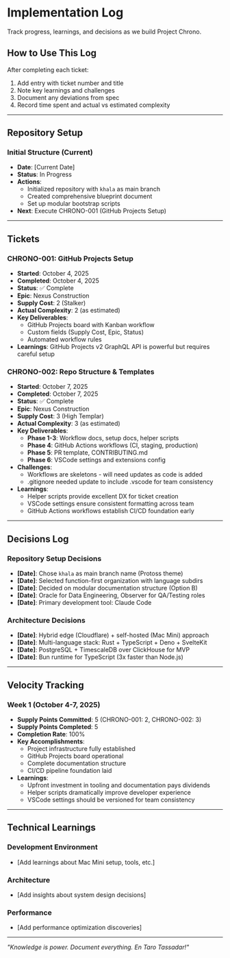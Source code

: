 # Implementation Log

Track progress, learnings, and decisions as we build Project Chrono.

## How to Use This Log

After completing each ticket:

1. Add entry with ticket number and title
2. Note key learnings and challenges
3. Document any deviations from spec
4. Record time spent and actual vs estimated complexity

---

## Repository Setup

### Initial Structure (Current)

- **Date**: [Current Date]
- **Status**: In Progress
- **Actions**:
  - Initialized repository with `khala` as main branch
  - Created comprehensive blueprint document
  - Set up modular bootstrap scripts
- **Next**: Execute CHRONO-001 (GitHub Projects Setup)

---

## Tickets

### CHRONO-001: GitHub Projects Setup

- **Started**: October 4, 2025
- **Completed**: October 4, 2025
- **Status**: ✅ Complete
- **Epic**: Nexus Construction
- **Supply Cost**: 2 (Stalker)
- **Actual Complexity**: 2 (as estimated)
- **Key Deliverables**:
  - GitHub Projects board with Kanban workflow
  - Custom fields (Supply Cost, Epic, Status)
  - Automated workflow rules
- **Learnings**: GitHub Projects v2 GraphQL API is powerful but requires careful setup

### CHRONO-002: Repo Structure & Templates

- **Started**: October 7, 2025
- **Completed**: October 7, 2025
- **Status**: ✅ Complete
- **Epic**: Nexus Construction
- **Supply Cost**: 3 (High Templar)
- **Actual Complexity**: 3 (as estimated)
- **Key Deliverables**:
  - **Phase 1-3**: Workflow docs, setup docs, helper scripts
  - **Phase 4**: GitHub Actions workflows (CI, staging, production)
  - **Phase 5**: PR template, CONTRIBUTING.md
  - **Phase 6**: VSCode settings and extensions config
- **Challenges**:
  - Workflows are skeletons - will need updates as code is added
  - .gitignore needed update to include .vscode for team consistency
- **Learnings**:
  - Helper scripts provide excellent DX for ticket creation
  - VSCode settings ensure consistent formatting across team
  - GitHub Actions workflows establish CI/CD foundation early

---

## Decisions Log

### Repository Setup Decisions

- **[Date]**: Chose `khala` as main branch name (Protoss theme)
- **[Date]**: Selected function-first organization with language subdirs
- **[Date]**: Decided on modular documentation structure (Option B)
- **[Date]**: Oracle for Data Engineering, Observer for QA/Testing roles
- **[Date]**: Primary development tool: Claude Code

### Architecture Decisions

- **[Date]**: Hybrid edge (Cloudflare) + self-hosted (Mac Mini) approach
- **[Date]**: Multi-language stack: Rust + TypeScript + Deno + SvelteKit
- **[Date]**: PostgreSQL + TimescaleDB over ClickHouse for MVP
- **[Date]**: Bun runtime for TypeScript (3x faster than Node.js)

---

## Velocity Tracking

### Week 1 (October 4-7, 2025)

- **Supply Points Committed**: 5 (CHRONO-001: 2, CHRONO-002: 3)
- **Supply Points Completed**: 5
- **Completion Rate**: 100%
- **Key Accomplishments**:
  - Project infrastructure fully established
  - GitHub Projects board operational
  - Complete documentation structure
  - CI/CD pipeline foundation laid
- **Learnings**:
  - Upfront investment in tooling and documentation pays dividends
  - Helper scripts dramatically improve developer experience
  - VSCode settings should be versioned for team consistency

---

## Technical Learnings

### Development Environment

- [Add learnings about Mac Mini setup, tools, etc.]

### Architecture

- [Add insights about system design decisions]

### Performance

- [Add performance optimization discoveries]

---

*"Knowledge is power. Document everything. En Taro Tassadar!"*

